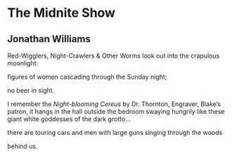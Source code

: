 # The Midnite Show
## Jonathan Williams
Red-Wigglers, Night-Crawlers
& Other Worms
look out
into the crapulous moonlight:

figures of women cascading through the Sunday night;

no beer in sight.

I remember the _Night-blooming_
 _Cereus_ by Dr. Thornton, Engraver, Blake’s
patron, it
hangs in the hall outside the bedroom
swaying hungrily like these
giant white goddesses of the dark grotto…

there are touring cars
and men with large guns
singing through the woods

behind us.

﻿